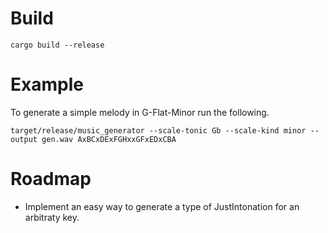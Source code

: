 # Build

`cargo build --release`

# Example

To generate a simple melody in G-Flat-Minor run the following.

`target/release/music_generator --scale-tonic Gb --scale-kind minor --output gen.wav AxBCxDExFGHxxGFxEDxCBA`

# Roadmap

- Implement an easy way to generate a type of JustIntonation for an arbitraty key.
